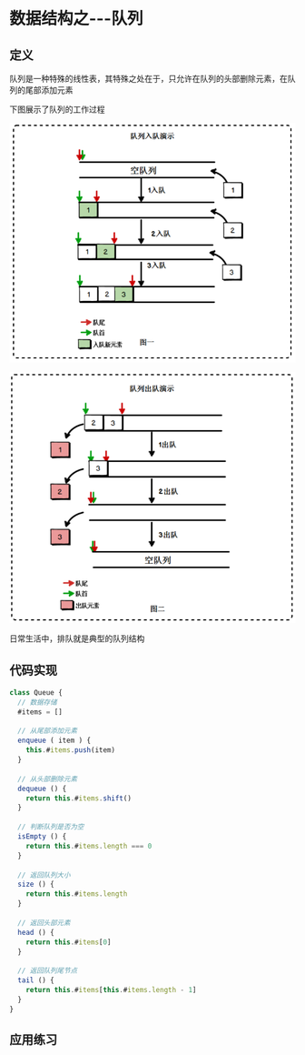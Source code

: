 # 数据结构之---队列

## 定义

队列是一种特殊的线性表，其特殊之处在于，只允许在队列的头部删除元素，在队列的尾部添加元素

下图展示了队列的工作过程

![队列入队](images/queue-1.png)

![队列出队](images/queue-2.png)

日常生活中，排队就是典型的队列结构



## 代码实现

```js
class Queue {
  // 数据存储
  #items = []

  // 从尾部添加元素
  enqueue ( item ) {
    this.#items.push(item)
  }

  // 从头部删除元素
  dequeue () {
    return this.#items.shift()
  }

  // 判断队列是否为空
  isEmpty () {
    return this.#items.length === 0
  }

  // 返回队列大小
  size () {
    return this.#items.length
  }

  // 返回头部元素
  head () {
    return this.#items[0]
  }

  // 返回队列尾节点
  tail () {
    return this.#items[this.#items.length - 1]
  }
}
```



## 应用练习

